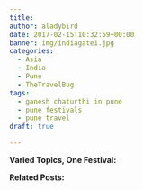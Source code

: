 ```yaml
---
title: 
author: aladybird
date: 2017-02-15T10:32:59+00:00
banner: img/indiagate1.jpg
categories:
  - Asia
  - India
  - Pune
  - TheTravelBug
tags:
  - ganesh chaturthi in pune
  - pune festivals
  - pune travel
draft: true

---
```


<!--more-->
**Varied Topics, One Festival:**


**Related Posts:**


